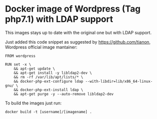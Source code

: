 # Docker image of Wordpress (Tag php7.1) with LDAP support
This images stays up to date with the original one but with LDAP support.

Just added this code snippet as suggested by https://github.com/tianon, Wordpress official image mantainer:

````
FROM wordpress

RUN set -x \
	&& apt-get update \
	&& apt-get install -y libldap2-dev \
	&& rm -rf /var/lib/apt/lists/* \
	&& docker-php-ext-configure ldap --with-libdir=lib/x86_64-linux-gnu/ \
	&& docker-php-ext-install ldap \
	&& apt-get purge -y --auto-remove libldap2-dev
  ````
  
  To build the images just run:
  
  ````
  docker build -t [username]/[imagename] .
  ````
